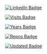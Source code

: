 
[![LinkedIn Badge](https://img.shields.io/badge/LinkedIn-Profile-informational?style=for-the-badge&logo=linkedin&logoColor=white&color=0D76A8)](https://www.linkedin.com/in/hakan-akgül/)

[![Visits Badge](https://badges.pufler.dev/visits/hakan-akgul/hakan-akgul?style=for-the-badge)](https://github.com/hakan-akgul)

[![Years Badge](https://badges.pufler.dev/years/puf17640?style=for-the-badge)](https://badges.pufler.dev)

[![Repos Badge](https://badges.pufler.dev/repos/puf17640?style=for-the-badge)](https://badges.pufler.dev)

[![Updated Badge](https://badges.pufler.dev/updated/puf17640/git-badges?style=for-the-badge)](https://badges.pufler.dev)

